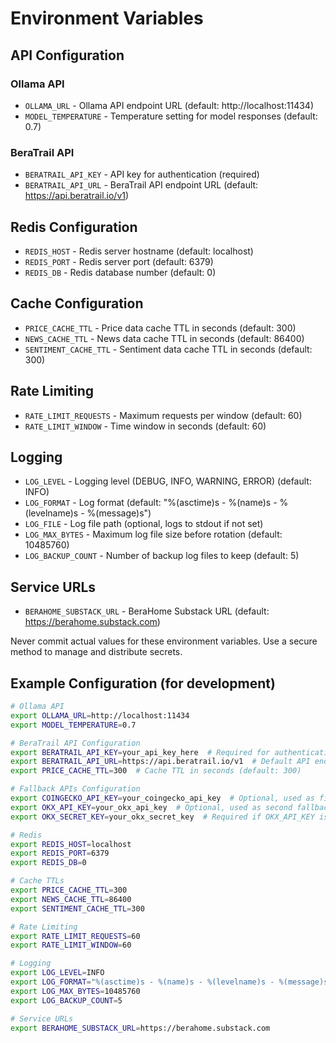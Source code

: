 # Environment Variables

## API Configuration

### Ollama API
- `OLLAMA_URL` - Ollama API endpoint URL (default: http://localhost:11434)
- `MODEL_TEMPERATURE` - Temperature setting for model responses (default: 0.7)

### BeraTrail API
- `BERATRAIL_API_KEY` - API key for authentication (required)
- `BERATRAIL_API_URL` - BeraTrail API endpoint URL (default: https://api.beratrail.io/v1)

## Redis Configuration
- `REDIS_HOST` - Redis server hostname (default: localhost)
- `REDIS_PORT` - Redis server port (default: 6379)
- `REDIS_DB` - Redis database number (default: 0)

## Cache Configuration
- `PRICE_CACHE_TTL` - Price data cache TTL in seconds (default: 300)
- `NEWS_CACHE_TTL` - News data cache TTL in seconds (default: 86400)
- `SENTIMENT_CACHE_TTL` - Sentiment data cache TTL in seconds (default: 300)

## Rate Limiting
- `RATE_LIMIT_REQUESTS` - Maximum requests per window (default: 60)
- `RATE_LIMIT_WINDOW` - Time window in seconds (default: 60)

## Logging
- `LOG_LEVEL` - Logging level (DEBUG, INFO, WARNING, ERROR) (default: INFO)
- `LOG_FORMAT` - Log format (default: "%(asctime)s - %(name)s - %(levelname)s - %(message)s")
- `LOG_FILE` - Log file path (optional, logs to stdout if not set)
- `LOG_MAX_BYTES` - Maximum log file size before rotation (default: 10485760)
- `LOG_BACKUP_COUNT` - Number of backup log files to keep (default: 5)

## Service URLs
- `BERAHOME_SUBSTACK_URL` - BeraHome Substack URL (default: https://berahome.substack.com)

Never commit actual values for these environment variables. Use a secure method to manage and distribute secrets.

## Example Configuration (for development)
```bash
# Ollama API
export OLLAMA_URL=http://localhost:11434
export MODEL_TEMPERATURE=0.7

# BeraTrail API Configuration
export BERATRAIL_API_KEY=your_api_key_here  # Required for authentication
export BERATRAIL_API_URL=https://api.beratrail.io/v1  # Default API endpoint
export PRICE_CACHE_TTL=300  # Cache TTL in seconds (default: 300)

# Fallback APIs Configuration
export COINGECKO_API_KEY=your_coingecko_api_key  # Optional, used as first fallback
export OKX_API_KEY=your_okx_api_key  # Optional, used as second fallback
export OKX_SECRET_KEY=your_okx_secret_key  # Required if OKX_API_KEY is set

# Redis
export REDIS_HOST=localhost
export REDIS_PORT=6379
export REDIS_DB=0

# Cache TTLs
export PRICE_CACHE_TTL=300
export NEWS_CACHE_TTL=86400
export SENTIMENT_CACHE_TTL=300

# Rate Limiting
export RATE_LIMIT_REQUESTS=60
export RATE_LIMIT_WINDOW=60

# Logging
export LOG_LEVEL=INFO
export LOG_FORMAT="%(asctime)s - %(name)s - %(levelname)s - %(message)s"
export LOG_MAX_BYTES=10485760
export LOG_BACKUP_COUNT=5

# Service URLs
export BERAHOME_SUBSTACK_URL=https://berahome.substack.com
```
